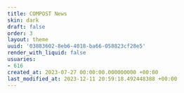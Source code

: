 ```yaml
---
title: COMPOST News
skin: dark
draft: false
order: 3
layout: theme
uuid: '03883602-8eb6-4018-ba66-058823cf28e5'
render_with_liquid: false
usuaries:
- 616
created_at: 2023-07-27 00:00:00.000000000 +00:00
last_modified_at: 2023-12-11 20:59:18.492448388 +00:00
---
```


